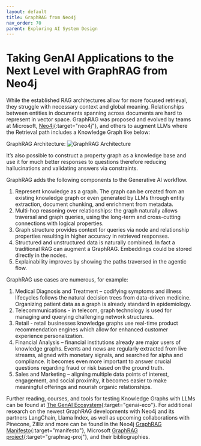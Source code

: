 ```yaml
---
layout: default
title: GraphRAG from Neo4j
nav_order: 70
parent: Exploring AI System Design
---
```


# Taking GenAI Applications to the Next Level with GraphRAG from Neo4j

While the established RAG architectures allow for more focused retrieval, they struggle with necessary context and global meaning. Relationships between entities in documents spanning across documents are hard to represent in vector space. GraphRAG was proposed and evolved by teams at Microsoft, [Neo4j](https://neo4j.com/){:target="neo4j"}, and others to augment LLMs where the Retrieval path includes a Knowledge Graph like below: 

GraphRAG Architecture: 
![GraphRAG Architecture]({{site.baseurl}}/exploring/GraphRAG/graphrag-architecture.png)

It’s also possible to construct a property graph as a knowledge base and use it for much better responses to questions therefore reducing hallucinations and validating answers via constraints.

GraphRAG adds the following components to the Generative AI workflow.

1. Represent knowledge as a graph. The graph can be created from an existing knowledge graph or even generated by LLMs through entity extraction, document chunking, and enrichment from metadata.
2. Multi-hop reasoning over relationships: the graph naturally allows traversal and graph queries, using the long-term and cross-cutting connections with logical properties.
3. Graph structure provides context for queries via node and relationship properties resulting in higher accuracy in retrieved responses.
4. Structured and unstructured data is naturally combined. In fact a traditional RAG can augment a GraphRAG. Embeddings could be stored directly in the nodes.
5. Explainability improves by showing the paths traversed in the agentic flow.

GraphRAG use cases are numerous, for example:
1. Medical Diagnosis and Treatment – codifying symptoms and illness lifecycles follows the natural decision trees from data-driven medicine. Organizing patient data as a graph is already standard in epidemiology.
2. Telecommunications - in telecom, graph technology is used for managing and querying challenging network structures.
3. Retail - retail businesses knowledge graphs use real-time product recommendation engines which allow for enhanced customer experience personalization.
4. Financial Analysis – financial institutions already are major users of knowledge graphs.  Events and news are regularly extracted from live streams, aligned with monetary signals, and searched for alpha and compliance. It becomes even more important to answer crucial questions regarding fraud or risk based on the ground truth.
5. Sales and Marketing – aligning multiple data points of interest, engagement, and social proximity, it becomes easier to make meaningful offerings and nourish organic relationships.


Further reading, courses, and tools for testing Knowledge Graphs with LLMs can be found at [The GenAI Ecosystem](https://neo4j.com/labs/genai-ecosystem/){:target="genai-eco"}. For additional research on the newest GraphRAG developments with Neo4j and its partners LangChain, Llama Index, as well as upcoming collaborations with Pinecone, Zilliz and more can be found in the Neo4j [GraphRAG Manifesto](https://neo4j.com/blog/graphrag-manifesto/){:target="manifesto"}, Microsoft [GraphRAG project](https://www.microsoft.com/en-us/research/project/graphrag/){:target="graphrag-proj"}, and their bibliographies.



